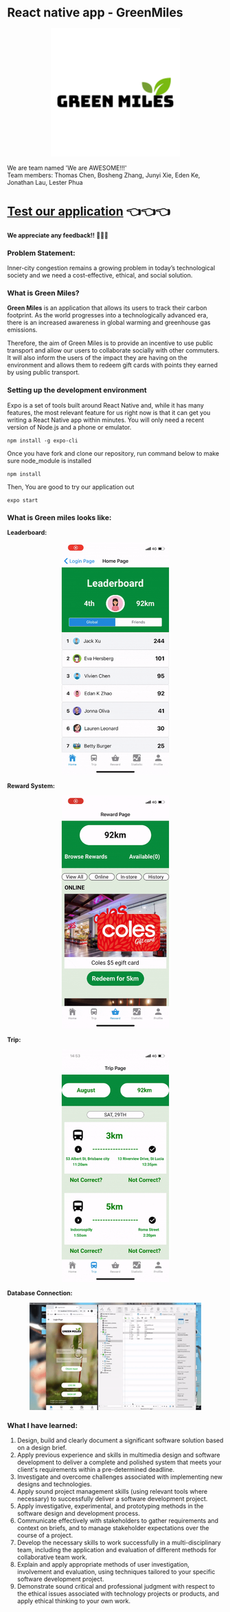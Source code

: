 # React native app -  GreenMiles
<p align="center">
  <img width="300" img src="img/green_miles.png" />
</p>

We are team named 'We are AWESOME!!!'  
Team members: Thomas Chen, Bosheng Zhang, Junyi Xie, Eden Ke, Jonathan Lau, Lester Phua

# [Test our application](https://expo.io/@danielzhang/projects/GreenMilesProject) :point_left::point_left::point_left:
**We appreciate any feedback!!** :pray::pray::pray:

### Problem Statement:
Inner-city congestion remains a growing problem in today’s technological society and we need a cost-effective, ethical, and social solution.
### What is Green Miles? 
**Green Miles** is an application that allows its users to track their carbon footprint. As the world progresses into a technologically advanced era, there is an increased awareness in global warming and greenhouse gas emissions. 
 
Therefore, the aim of Green Miles is to provide an incentive to use public transport and allow our users to collaborate socially with other commuters. It will also inform the users of the impact they are having on the environment and allows them to redeem gift cards with points they earned by using public transport. 

### Setting up the development environment
Expo is a set of tools built around React Native and, while it has many features, the most relevant feature for us right now is that it can get you writing a React Native app within minutes. You will only need a recent version of Node.js and a phone or emulator. 
```shell
npm install -g expo-cli
```
Once you have fork and clone our repository, run command below to make sure node_module is installed
```shell
npm install
```
Then, You are good to try our application out
```shell
expo start
```

### What is Green miles looks like:
**Leaderboard:**
<p align="center">
  <img width="250" img src="gif/home.gif" />
</p>

**Reward System:**

<p align="center">
  <img width="250" img src="gif/reward.gif" />
</p>

**Trip:**

<p align="center">
  <img width="250" img src="gif/trip.gif" />
</p>

**Database Connection:**

<p align="center">
  <img width="400" img src="gif/database.gif" />
</p>

### What I have learned: 
1. Design, build and clearly document a significant software solution based on a design brief.
2. Apply previous experience and skills in multimedia design and software development to deliver a complete and polished system that meets your client's requirements within a pre-determined deadline.
3. Investigate and overcome challenges associated with implementing new designs and technologies.
4. Apply sound project management skills (using relevant tools where necessary) to successfully deliver a software development project.
5. Apply investigative, experimental, and prototyping methods in the software design and development process.
6. Communicate effectively with stakeholders to gather requirements and context on briefs, and to manage stakeholder expectations over the course of a project.
7. Develop the necessary skills to work successfully in a multi-disciplinary team, including the application and evaluation of different methods for collaborative team work.
8. Explain and apply appropriate methods of user investigation, involvement and evaluation, using techniques tailored to your specific software development project.
9. Demonstrate sound critical and professional judgment with respect to the ethical issues associated with technology projects or products, and apply ethical thinking to your own work.
